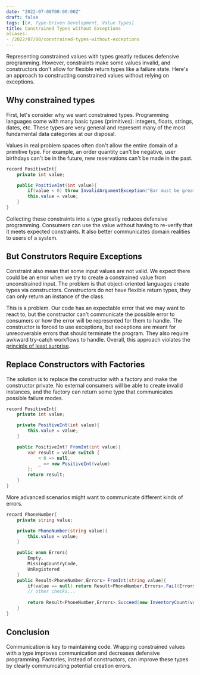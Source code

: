 ```yaml
---
date: "2022-07-08T00:00:00Z"
draft: false
tags: [C#, Type-Driven Development, Value Types]
title: Constrained Types without Exceptions
aliases:
- /2022/07/08/constrained-types-without-exceptions
---
```


Representing constrained values with types greatly reduces defensive programming. However, constraints make some values invalid, and constructors don't allow for flexible return types like a failure state. Here's an approach to constructing constrained values without relying on exceptions.
<!--more-->

## Why constrained types

First, let's consider why we want constrained types. Programming languages come with many basic types (primitives): integers, floats, strings, dates, etc. 
These types are very general and represent many of the most fundamental data categories at our disposal. 

Values in real problem spaces often don't allow the entire domain of a primitive type. For example, an order quantity can't be negative, user birthdays can't be in the future, new reservations can't be made in the past.

```cs
record PositiveInt{
    private int value;

    public PositiveInt(int value){
        if(value < 0) throw InvalidArgumentException("Bar must be greater than zero")
        this.value = value;
    }
}
```

Collecting these constraints into a type greatly reduces defensive programming. Consumers can use the value without having to re-verify that it meets expected constraints. It also better communicates domain realities to users of a system.

## But Construtors Require Exceptions 

Constraint also mean that some input values are not valid. We expect there could be an error when we try to create a constrained value from unconstrained input. 
The problem is that object-oriented languages create types via constructors. Constructors do not have flexible return types, they can only return an instance of the class.

This is a problem. Our code has an expectable error that we may want to react to, but the constructor can't communicate the possible error to consumers or how the error will be represented for them to handle. The constructor is forced to use exceptions, but exceptions are meant for unrecoverable errors that should terminate the program. They also require awkward try-catch workflows to handle. Overall, this approach violates the [principle of least surprise](https://en.wikipedia.org/wiki/Principle_of_least_astonishment).

## Replace Constructors with Factories

The solution is to replace the constructor with a factory and make the constructor private.
No external consumers will be able to create invalid instances, and the factory can return some type that communicates possible failure modes.

```cs
record PositiveInt{
    private int value;

    private PositiveInt(int value){
        this.value = value;
    }

    public PositiveInt? FromInt(int value){
        var result = value switch {
            < 0 => null,
            _ => new PositiveInt(value)
        };
        return result;
    }
}
```

More advanced scenarios might want to communicate different kinds of errors.
```cs
record PhoneNumber{
    private string value;

    private PhoneNumber(string value){
        this.value = value;
    }

    public enum Errors{
        Empty,
        MissingCountryCode,
        UnRegistered
    }
    public Result<PhoneNumber,Errors> FromInt(string value){
        if(value == null) return Result<PhoneNumber,Errors>.Fail(Errors.Empty);
        // other checks...
        
        return Result<PhoneNumber,Errors>.Succeed(new InventoryCount(value));
    }
}
```

## Conclusion

Communication is key to maintaining code. Wrapping constrained values with a type improves communication and decreases defensive programming. Factories, instead of constructors, can improve these types by clearly communicating potential creation errors.
